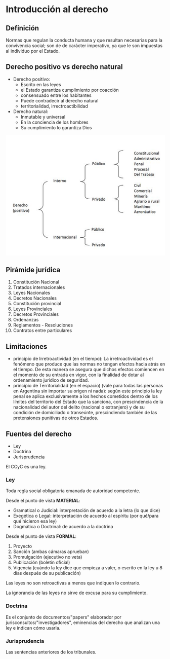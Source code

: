 # Introducción al derecho
## Definición
Normas que regulan la conducta humana y que resultan necesarias para la convivencia social; son de de carácter imperativo, ya que le son impuestas al individuo por el Estado.

## Derecho positivo vs derecho natural
- Derecho positivo:
  - Escrito en las leyes
  - el Estado garantiza cumplimiento por coacción
  - consensuado entre los habitantes
  - Puede contradecir al derecho natural
  - territorialidad, irrectroactibilidad
- Derecho natural:
  - Inmutable y universal
  - En la conciencia de los hombres
  - Su cumplimiento lo garantiza Dios

![arbol](1-arbol.png)

## Pirámide jurídica
1. Constitución Nacional
2. Tratados internacionales
3. Leyes Nacionales
4. Decretos Nacionales
5. Constitución provincial
6. Leyes Provinciales
7. Decretos Provinciales
8. Ordenanzas
9. Reglamentos - Resoluciones
10. Contratos entre particulares

## Limitaciones
- princípio de Irretroactividad (en el tiempo): La irretroactividad es el fenómeno que produce que las normas no tengan efectos hacia atrás en el tiempo. De esta manera se asegura que dichos efectos comiencen en el momento de su entrada en vigor, con la finalidad de dotar al ordenamiento jurídico de seguridad.
- princípio de Territorialidad (en el espacio) (vale para todas las personas en Argentina sin importar su origen ni nada): según este principio la ley penal se aplica exclusivamente a los hechos cometidos dentro de los límites del territorio del Estado que la sanciona, con prescindencia de la nacionalidad del autor del delito (nacional o extranjero) y de su condición de domiciliado o transeúnte, prescindiendo también de las pretensiones punitivas de otros Estados.

## Fuentes del derecho
- Ley
- Doctrina
- Jurisprudencia

El CCyC es una ley.

### Ley

Toda regla social obligatoria emanada de autoridad competente.

Desde el punto de vista ​**MATERIAL**:
- Gramatical o Judicial: interpretación de acuerdo a la letra (lo que dice)
- Exegética o Legal: interpretación de acuerdo al espíritu (por qué/para qué hicieron esa ley)
- Dogmática o Doctrinal: de acuerdo a la doctrina

Desde el punto de vista ​**FORMAL**:
1. Proyecto 
2. Sanción (ambas cámaras aprueban)
3. Promulgación (ejecutivo no veta)
4. Publicación (boletín oficial)
5. Vigencia (cuándo la ley dice que empieza a valer, o escrito en la ley u 8 días después de su publicación)

Las leyes no son retroactivas a menos que indiquen lo contrario.

La ignorancia de las leyes no sirve de excusa para su cumplimiento.

### Doctrina
Es el conjunto de documentos/"papers" elaborador por jurisconsultos/"investigadores", eminencias del derecho que analizan una ley e indican cómo usarla.

### Jurisprudencia
Las sentencias anteriores de los tribunales.

